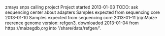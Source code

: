 
zmays snps calling project
Project started 2013-01-03
TODO: ask sequencing center about adapters
Samples expected from sequencing core 2013-01-10
Samples expected from sequencing core 2013-01-11
\n\nMaize reerence genome version: refgen3, downloaded 2013-01-04 from
https://maizegdb,org into '/share/data/refgen/'.

